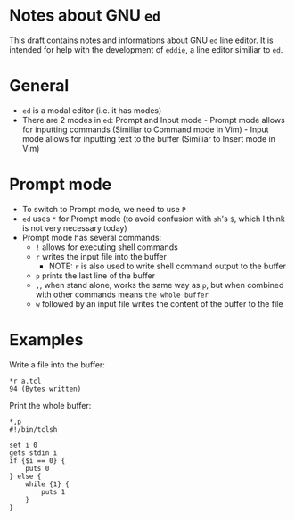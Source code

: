 # Notes about GNU `ed`

This draft contains notes and informations about GNU `ed` line editor. It is intended for help
with the development of `eddie`, a line editor similiar to `ed`.

# General
- `ed` is a modal editor (i.e. it has modes)
- There are 2 modes in `ed`: Prompt and Input mode
		- Prompt mode allows for inputting commands (Similiar to Command mode in Vim)
		- Input mode allows for inputting text to the buffer (Similiar to Insert mode in Vim)

# Prompt mode
- To switch to Prompt mode, we need to use `P`
- `ed` uses `*` for Prompt mode (to avoid confusion with `sh`'s `$`, which I think is not very necessary today)
- Prompt mode has several commands:
	- `!` allows for executing shell commands
	- `r` writes the input file into the buffer
		- NOTE: `r` is also used to write shell command output to the buffer
	- `p` prints the last line of the buffer
	- `,`, when stand alone, works the same way as `p`, but when combined with other commands means `the whole buffer`
	- `w` followed by an input file writes the content of the buffer to the file

# Examples

Write a file into the buffer:

```
*r a.tcl
94 (Bytes written)
```

Print the whole buffer:
```
*,p
#!/bin/tclsh

set i 0
gets stdin i
if {$i == 0} {
	puts 0
} else {
	while {1} {
		puts 1
	}
}
```
